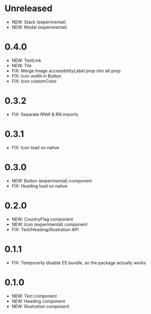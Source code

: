 # Unreleased

- NEW: Stack (experimental)
- NEW: Modal (experimental)

# 0.4.0

- NEW: TextLink
- NEW: Tile
- FIX: Merge Image accessibilityLabel prop into alt prop
- FIX: Icon width in Button
- FIX: Icon customColor

# 0.3.2

- FIX: Separate RNW & RN imports

# 0.3.1

- FIX: Icon load on native

# 0.3.0

- NEW: Button (experimental) component
- FIX: Heading load on native

# 0.2.0

- NEW: CountryFlag component
- NEW: Icon (experimental) component
- FIX: Text/Heading/Illustration API

# 0.1.1

- FIX: Temporarily disable ES bundle, so the package actually works

# 0.1.0

- NEW: Text component
- NEW: Heading component
- NEW: Illustration component
